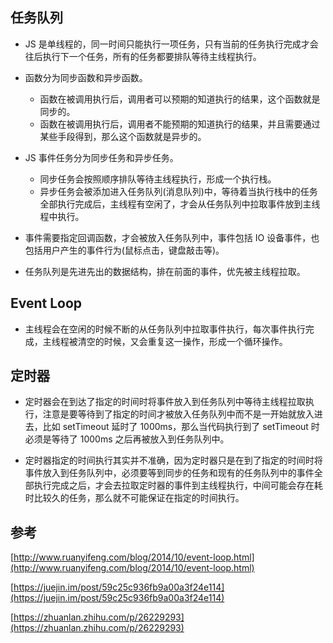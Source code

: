 ## 任务队列

* JS 是单线程的，同一时间只能执行一项任务，只有当前的任务执行完成才会往后执行下一个任务，所有的任务都要排队等待主线程执行。

* 函数分为同步函数和异步函数。
    * 函数在被调用执行后，调用者可以预期的知道执行的结果，这个函数就是同步的。
    * 函数在被调用执行后，调用者不能预期的知道执行的结果，并且需要通过某些手段得到，那么这个函数就是异步的。

* JS 事件任务分为同步任务和异步任务。
    * 同步任务会按照顺序排队等待主线程执行，形成一个执行栈。
    * 异步任务会被添加进入任务队列(消息队列)中，等待着当执行栈中的任务全部执行完成后，主线程有空闲了，才会从任务队列中拉取事件放到主线程中执行。

* 事件需要指定回调函数，才会被放入任务队列中，事件包括 IO 设备事件，也包括用户产生的事件行为(鼠标点击，键盘敲击等)。

* 任务队列是先进先出的数据结构，排在前面的事件，优先被主线程拉取。

## Event Loop

* 主线程会在空闲的时候不断的从任务队列中拉取事件执行，每次事件执行完成，主线程被清空的时候，又会重复这一操作，形成一个循环操作。

## 定时器

* 定时器会在到达了指定的时间时将事件放入到任务队列中等待主线程拉取执行，注意是要等待到了指定的时间才被放入任务队列中而不是一开始就放入进去，比如 setTimeout 延时了 1000ms，那么当代码执行到了 setTimeout 时必须是等待了 1000ms 之后再被放入到任务队列中。

* 定时器指定的时间执行其实并不准确，因为定时器只是在到了指定的时间时将事件放入到任务队列中，必须要等到同步的任务和现有的任务队列中的事件全部执行完成之后，才会去拉取定时器的事件到主线程执行，中间可能会存在耗时比较久的任务，那么就不可能保证在指定的时间执行。

## 参考

[http://www.ruanyifeng.com/blog/2014/10/event-loop.html](http://www.ruanyifeng.com/blog/2014/10/event-loop.html)

[https://juejin.im/post/59c25c936fb9a00a3f24e114](https://juejin.im/post/59c25c936fb9a00a3f24e114)

[https://zhuanlan.zhihu.com/p/26229293](https://zhuanlan.zhihu.com/p/26229293)